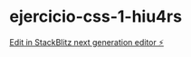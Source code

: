 # ejercicio-css-1-hiu4rs

[Edit in StackBlitz next generation editor ⚡️](https://stackblitz.com/~/github.com/santirona/ejercicio-css-1-hiu4rs)